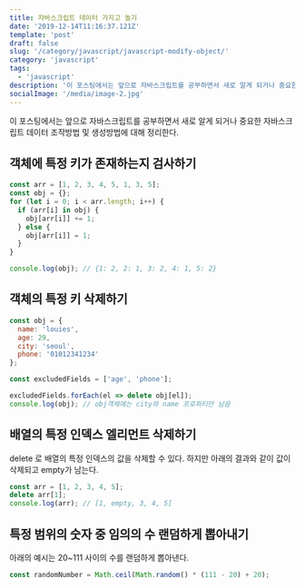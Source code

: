 ```yaml
---
title: 자바스크립트 데이터 가지고 놀기
date: '2019-12-14T11:16:37.121Z'
template: 'post'
draft: false
slug: '/category/javascript/javascript-modify-object/'
category: 'javascript'
tags:
  - 'javascript'
description: '이 포스팅에서는 앞으로 자바스크립트를 공부하면서 새로 알게 되거나 중요한 자바스크립트 데이터 조작 및 생성 방법에 대해 정리한다.'
socialImage: '/media/image-2.jpg'
---
```


이 포스팅에서는 앞으로 자바스크립트를 공부하면서 새로 알게 되거나 중요한 자바스크립트 데이터 조작방법 및 생성방법에 대해 정리한다.

## 객체에 특정 키가 존재하는지 검사하기

```js
const arr = [1, 2, 3, 4, 5, 1, 3, 5];
const obj = {};
for (let i = 0; i < arr.length; i++) {
  if (arr[i] in obj) {
    obj[arr[i]] += 1;
  } else {
    obj[arr[i]] = 1;
  }
}

console.log(obj); // {1: 2, 2: 1, 3: 2, 4: 1, 5: 2}
```

## 객체의 특정 키 삭제하기

```js
const obj = {
  name: 'louies',
  age: 29,
  city: 'seoul',
  phone: '01012341234'
};

const excludedFields = ['age', 'phone'];

excludedFields.forEach(el => delete obj[el]);
console.log(obj); // obj객체에는 city와 name 프로퍼티만 남음
```

## 배열의 특정 인덱스 엘리먼트 삭제하기

delete 로 배열의 특정 인덱스의 값을 삭제할 수 있다. 하지만 아래의 결과와 같이 값이 삭제되고 empty가 남는다.

```js
const arr = [1, 2, 3, 4, 5];
delete arr[1];
console.log(arr); // [1, empty, 3, 4, 5]
```

## 특정 범위의 숫자 중 임의의 수 랜덤하게 뽑아내기

아래의 예시는 20~111 사이의 수를 랜덤하게 뽑아낸다.

```js
const randomNumber = Math.ceil(Math.random() * (111 - 20) + 20);
```
